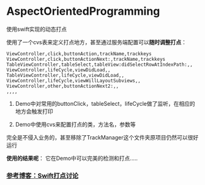 # AspectOrientedProgramming


使用swift实现的动态打点


使用了一个cvs表来定义打点地方，甚至通过服务端配置可以**随时调整打点**：
```
ViewController,click,buttonAction,trackName,trackkeys
ViewController,click,buttonActionNext:,trackName,trackkeys
TableViewController,tableSelect,tableView:didSelectRowAtIndexPath:,,
ViewController,lifeCycle,viewDidLoad,,
TableViewController,lifeCycle,viewDidLoad,,
ViewController,lifeCycle,viewWillLayoutSubviews,,
ViewController,other,buttonActionNext2:,,
,,,,
```

1. Demo中对常用的buttonClick，tableSelect，lifeCycle做了监听，在相应的地方会触发打印

2. Demo中使用cvs来配置打点的类，方法名，参数等


完全是不侵入业务的，甚至移除了TrackManager这个文件夹原项目仍然可以很好运行


**使用的结果呢**： 它在Demo中可以完美的检测和打点.....

### [参考博客：Swift打点讨论](https://poos.github.io/2018/07/17/Swift项目打点/)

